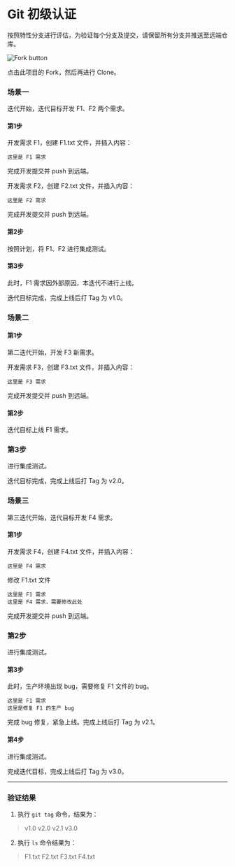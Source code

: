 # Git 初级认证

按照特性分支进行评估，为验证每个分支及提交，请保留所有分支并推送至远端仓库。

![Fork button](https://docs.github.com/assets/images/help/repository/fork_button.jpg)

点击此项目的 Fork，然后再进行 Clone。

### 场景一

迭代开始，迭代目标开发 F1、F2 两个需求。

#### 第1步

开发需求 F1，创建 F1.txt 文件，并插入内容：

```
这里是 F1 需求
```

完成开发提交并 push 到远端。

开发需求 F2，创建 F2.txt 文件，并插入内容：

```
这里是 F2 需求
```

完成开发提交并 push 到远端。

#### 第2步

按照计划，将 F1、F2 进行集成测试。

#### 第3步

此时，F1 需求因外部原因，本迭代不进行上线。

迭代目标完成，完成上线后打 Tag 为 v1.0。



### 场景二

#### 第1步

第二迭代开始，开发 F3 新需求。

开发需求 F3，创建 F3.txt 文件，并插入内容：

```
这里是 F3 需求
```

完成开发提交并 push 到远端。

#### 第2步

迭代目标上线 F1 需求。

### 第3步

进行集成测试。

迭代目标完成，完成上线后打 Tag 为 v2.0。



### 场景三

第三迭代开始，迭代目标开发 F4 需求。

#### 第1步

开发需求 F4，创建 F4.txt 文件，并插入内容：

```
这里是 F4 需求
```

修改 F1.txt 文件

```
这里是 F1 需求
这里是 F4 需求，需要修改此处
```

完成开发提交并 push 到远端。

### 第2步

进行集成测试。

#### 第3步

此时，生产环境出现 bug，需要修复 F1 文件的 bug。

```
这里是 F1 需求
这里是修复 F1 的生产 bug
```

完成 bug 修复，紧急上线。完成上线后打 Tag 为 v2.1。

#### 第4步

进行集成测试。

完成迭代目标，完成上线后打 Tag 为 v3.0。



----

### 验证结果

1. 执行 `git tag` 命令，结果为：

>v1.0
>v2.0
>v2.1
>v3.0

2. 执行 `ls` 命令结果为：

>  F1.txt   F2.txt   F3.txt   F4.txt

